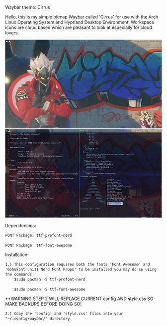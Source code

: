 Waybar theme: Cirrus

Hello, this is my simple bitmap Waybar called 'Cirrus' for use with the Arch Linux Operating System and Hyprland Desktop Environment!
Workspace icons are cloud based which are pleasant to look at especially for cloud lovers. 

![Showcasephoto!](ShowcasePhoto1.png)
![Showcasephoto!](ShowcasePhoto2WithInfo.png)

Dependencies:
  
	FONT Package: ttf-profont-nerd 

	FONT Package: ttf-font-awesome

Installation:
  
	1.) This configuration requires both the fonts 'Font Awesome' and 'GohuFont uni11 Nerd Font Propo' to be installed you may do so using the commands:
		$sudo pacman -S ttf-profont-nerd
		
  		$sudo pacman -S ttf-font-awesome

**WARNING STEP 2 WILL REPLACE CURRENT config AND style.css SO MAKE BACKUPS BEFORE DOING SO!
	
 	2.) Copy the 'config' and 'style.css' files into your "~/.config/waybar/" directory.
